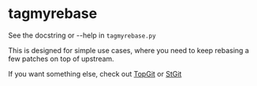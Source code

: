 tagmyrebase
===========

See the docstring or --help in `tagmyrebase.py`

This is designed for simple use cases, where you need
to keep rebasing a few patches on top of upstream.

If you want something else, check out 
[TopGit](https://www.gnu.org/software/hurd/topgit.html) or
[StGit](http://www.procode.org/stgit/)

